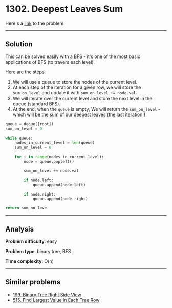 # 1302. Deepest Leaves Sum

Here's a [link](https://leetcode.com/problems/deepest-leaves-sum/) to the problem.

---

## Solution

This can be solved easily with a [BFS](https://en.wikipedia.org/wiki/Breadth-first_search) - it's one of the most basic applications of BFS (to travers each level).

Here are the steps:

1. We will use a queue to store the nodes of the current level.
2. At each step of the iteration for a given row, we will store the `sum_on_level` and update it with `sum_on_level += node.val`.
3. We will iterate over the current level and store the next level in the queue (standard BFS).
4. At the end, when the `queue` is empty, We will return the `sum_on_level` - which will be the sum of our deepest leaves (the last iteration!)

```python
queue = deque([root])
sum_on_level = 0

while queue:
    nodes_in_current_level = len(queue)
    sum_on_level = 0

    for i in range(nodes_in_current_level):
        node = queue.popleft()

        sum_on_level += node.val

        if node.left:
            queue.append(node.left)

        if node.right:
            queue.append(node.right)

return sum_on_leve
```

---

## Analysis

**Problem difficulty**: easy

**Problem type**: binary tree, BFS

**Time complexity**: O(n)

---

## Similar problems

- [199. Binary Tree Right Side View](https://leetcode.com/problems/binary-tree-right-side-view/)
- [515. Find Largest Value in Each Tree Row](https://leetcode.com/problems/find-largest-value-in-each-tree-row/)
